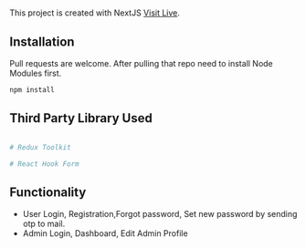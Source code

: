 #

This project is created with NextJS [Visit Live](https://outlet-schedule-booking.vercel.app/).

## Installation

Pull requests are welcome. After pulling that repo need to install Node Modules first.

```bash
npm install
```

## Third Party Library Used

```python

# Redux Toolkit

# React Hook Form

```

## Functionality

- User Login, Registration,Forgot password, Set new password by sending otp to mail.
- Admin Login, Dashboard, Edit Admin Profile
